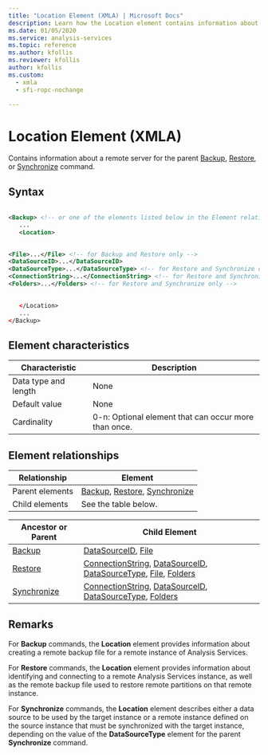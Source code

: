 ```yaml
---
title: "Location Element (XMLA) | Microsoft Docs"
description: Learn how the Location element contains information about a remote server for the parent Backup, Restore, or Synchronize command.
ms.date: 01/05/2020
ms.service: analysis-services
ms.topic: reference
ms.author: kfollis
ms.reviewer: kfollis
author: kfollis
ms.custom:
  - xmla
  - sfi-ropc-nochange

---
```

# Location Element (XMLA)

  Contains information about a remote server for the parent [Backup](../xml-elements-commands/backup-element-xmla.md), [Restore](../xml-elements-commands/restore-element-xmla.md), or [Synchronize](../xml-elements-commands/synchronize-element-xmla.md) command.  
  
## Syntax  
  
```xml  
  
<Backup> <!-- or one of the elements listed below in the Element relationships table -->  
   ...  
   <Location>  
```  
  
```xml  
  
<File>...</File> <!-- for Backup and Restore only -->  
<DataSourceID>...</DataSourceID>  
<DataSourceType>...</DataSourceType> <!-- for Restore and Synchronize only -->  
<ConnectionString>...</ConnectionString> <!-- for Restore and Synchronize only -->  
<Folders>...</Folders> <!-- for Restore and Synchronize only -->  
```  
  
```xml  
  
   </Location>  
   ...  
</Backup>  
```  
  
## Element characteristics  
  
|Characteristic|Description|  
|--------------------|-----------------|  
|Data type and length|None|  
|Default value|None|  
|Cardinality|0-n: Optional element that can occur more than once.|  
  
## Element relationships  
  
|Relationship|Element|  
|------------------|-------------|  
|Parent elements|[Backup](../xml-elements-commands/backup-element-xmla.md), [Restore](../xml-elements-commands/restore-element-xmla.md), [Synchronize](../xml-elements-commands/synchronize-element-xmla.md)|  
|Child elements|See the table below.|  
  
|Ancestor or Parent|Child Element|  
|------------------------|-------------------|  
|[Backup](../xml-elements-commands/backup-element-xmla.md)|[DataSourceID](../xml-elements-properties/datasourceid-element-xmla.md), [File](../xml-elements-properties/file-element-xmla.md)|  
|[Restore](../xml-elements-commands/restore-element-xmla.md)|[ConnectionString](../xml-elements-properties/connectionstring-element-xmla.md), [DataSourceID](../xml-elements-properties/datasourceid-element-xmla.md), [DataSourceType](../xml-elements-properties/datasourcetype-element-xmla.md), [File](../xml-elements-properties/file-element-xmla.md), [Folders](../xml-elements-properties/folders-element-xmla.md)|  
|[Synchronize](../xml-elements-commands/synchronize-element-xmla.md)|[ConnectionString](../xml-elements-properties/connectionstring-element-xmla.md), [DataSourceID](../xml-elements-properties/datasourceid-element-xmla.md), [DataSourceType](../xml-elements-properties/datasourcetype-element-xmla.md), [Folders](../xml-elements-properties/folders-element-xmla.md)|  
  
## Remarks  
 For **Backup** commands, the **Location** element provides information about creating a remote backup file for a remote instance of Analysis Services.  
  
 For **Restore** commands, the **Location** element provides information about identifying and connecting to a remote Analysis Services instance, as well as the remote backup file used to restore remote partitions on that remote instance.  
  
 For **Synchronize** commands, the **Location** element describes either a data source to be used by the target instance or a remote instance defined on the source instance that must be synchronized with the target instance, depending on the value of the **DataSourceType** element for the parent **Synchronize** command.  
 